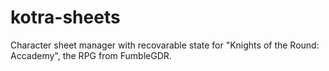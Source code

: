 # kotra-sheets
Character sheet manager with recovarable state for "Knights of the Round: Accademy", the RPG from FumbleGDR.
